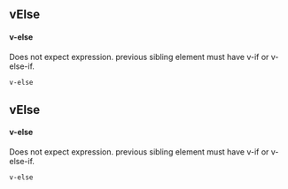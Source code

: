 ## vElse
#### v-else
Does not expect expression. previous sibling element must have v-if or v-else-if.
```html
v-else
```

## vElse
#### v-else
Does not expect expression. previous sibling element must have v-if or v-else-if.
```
v-else
```